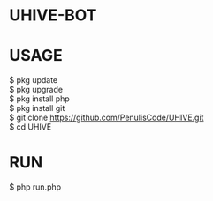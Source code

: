 # UHIVE-BOT

# USAGE
$ pkg update <br>
$ pkg upgrade<br>
$ pkg install php <br>
$ pkg install git <br>
$ git clone https://github.com/PenulisCode/UHIVE.git <br>
$ cd UHIVE
  
# RUN
$ php run.php
